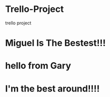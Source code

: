 # Trello-Project
trello project
# Miguel Is The Bestest!!!
# hello from Gary
# I'm the best around!!!!